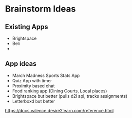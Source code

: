 # Brainstorm Ideas

## Existing Apps
- Brightspace
- Beli
- 

## App ideas
- March Madness Sports Stats App
- Quiz App with timer
- Proximity based chat
- Food ranking app (Dining Courts, Local places)
- Brightspace but better (pulls d2l api, tracks assignments)
- Letterboxd but better

https://docs.valence.desire2learn.com/reference.html
